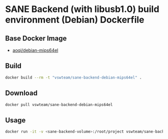 # SANE Backend (with libusb1.0) build environment (Debian) Dockerfile

## Base Docker Image

* [aoqi/debian-mips64el](https://hub.docker.com/r/aoqi/debian-mips64el)

## Build

```bash
docker build --rm -t "vswteam/sane-backend-debian-mips64el" .
```

## Download

```bash
docker pull vswteam/sane-backend-debian-mips64el
```

## Usage

```bash
docker run -it -v <sane-backend-volume>:/root/project vswteam/sane-backend-debian-mips64el /bin/bash
```
